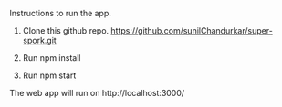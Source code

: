Instructions to run the app.
1. Clone this github repo.
   https://github.com/sunilChandurkar/super-spork.git

2. Run npm install

3. Run npm start

The web app will run on http://localhost:3000/    